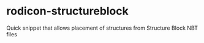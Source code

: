 # rodicon-structureblock
Quick snippet that allows placement of structures from Structure Block NBT files

